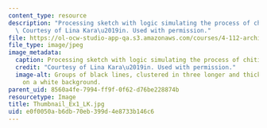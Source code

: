 ```yaml
---
content_type: resource
description: "Processing sketch with logic simulating the process of chitin synthesis.\
  \ Courtesy of Lina Kara\u2019in. Used with permission."
file: https://ol-ocw-studio-app-qa.s3.amazonaws.com/courses/4-112-architecture-design-fundamentals-i-nano-machines-fall-2012/e0f0050ab6db70eb399d4e8733b146c6_Thumbnail_Ex1_LK.jpg
file_type: image/jpeg
image_metadata:
  caption: Processing sketch with logic simulating the process of chitin synthesis.
  credit: "Courtesy of Lina Kara\u2019in. Used with permission."
  image-alt: Groups of black lines, clustered in three longer and thicker strands
    on a white background.
parent_uid: 8560a4fe-7994-ff9f-0f62-d76be228874b
resourcetype: Image
title: Thumbnail_Ex1_LK.jpg
uid: e0f0050a-b6db-70eb-399d-4e8733b146c6
---
```


